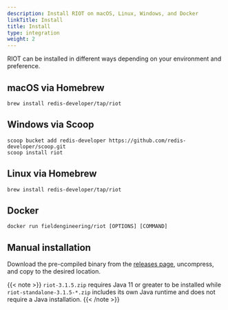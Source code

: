 ```yaml
---
description: Install RIOT on macOS, Linux, Windows, and Docker
linkTitle: Install
title: Install
type: integration
weight: 2
---
```


RIOT can be installed in different ways depending on your environment and preference.

## macOS via Homebrew

```
brew install redis-developer/tap/riot
```

## Windows via Scoop

```
scoop bucket add redis-developer https://github.com/redis-developer/scoop.git
scoop install riot
```

## Linux via Homebrew

```
brew install redis-developer/tap/riot
```

## Docker

```
docker run fieldengineering/riot [OPTIONS] [COMMAND]
```

## Manual installation

Download the pre-compiled binary from the [releases page](https://github.com/redis-developer/riot/releases), uncompress, and copy to the desired location.

{{< note >}}
`riot-3.1.5.zip` requires Java 11 or greater to be installed while `riot-standalone-3.1.5-*.zip` includes its own Java runtime and does not require a Java installation.
{{< /note >}}
